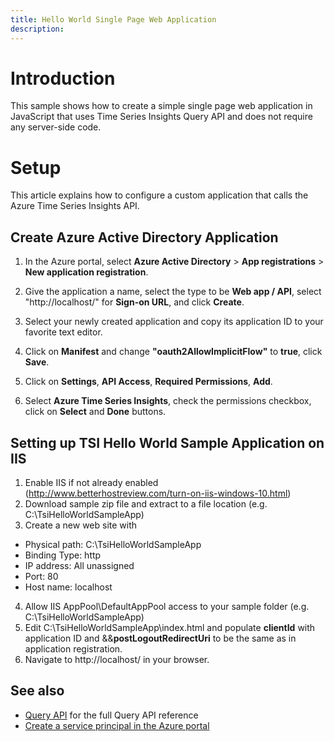 ```yaml
---
title: Hello World Single Page Web Application
description: 
---
```


# Introduction

This sample shows how to create a simple single page web application in JavaScript that uses Time Series Insights Query API and does not require any server-side code.

# Setup

This article explains how to configure a custom application that calls the Azure Time Series Insights API.

## Create Azure Active Directory Application

1. In the Azure portal, select **Azure Active Directory** > **App registrations** > **New application registration**.

2. Give the application a name, select the type to be **Web app / API**, select "http://localhost/" for **Sign-on URL**, and click **Create**.

3. Select your newly created application and copy its application ID to your favorite text editor.

4. Click on **Manifest** and change **"oauth2AllowImplicitFlow"** to **true**, click **Save**.

5. Click on **Settings**, **API Access**, **Required Permissions**, **Add**.

6. Select **Azure Time Series Insights**, check the permissions checkbox, click on **Select** and **Done** buttons.

## Setting up TSI Hello World Sample Application on IIS 
 
1. Enable IIS if not already enabled (http://www.betterhostreview.com/turn-on-iis-windows-10.html) 
2. Download sample zip file and extract to a file location (e.g. C:\TsiHelloWorldSampleApp) 
3. Create a new web site with 
- Physical path: C:\TsiHelloWorldSampleApp
- Binding Type: http
- IP address: All unassigned
- Port: 80
- Host name: localhost
4. Allow IIS AppPool\DefaultAppPool access to your sample folder (e.g. C:\TsiHelloWorldSampleApp)  
5. Edit C:\TsiHelloWorldSampleApp\index.html and populate **clientId** with application ID and &&**postLogoutRedirectUri** to be the same as in application registration.
6. Navigate to http://localhost/ in your browser.
 
## See also

* [Query API](https://docs.microsoft.com/en-us/rest/api/time-series-insights/ga-query) for the full Query API reference
* [Create a service principal in the Azure portal](../azure-resource-manager/resource-group-create-service-principal-portal.md)
